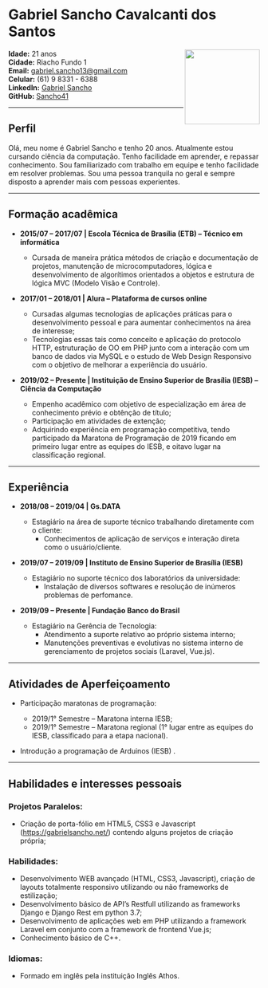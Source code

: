 # Gabriel Sancho Cavalcanti dos Santos
<img src="https://avatars.githubusercontent.com/Sancho41" align="right" width="150"></img>
**Idade:** 21 anos<br>
**Cidade:** Riacho Fundo 1<br>
**Email:** gabriel.sancho13@gmail.com<br>
**Celular:** (61) 9 8331 - 6388<br>
**LinkedIn:** [Gabriel Sancho](https://www.linkedin.com/in/gabriel-sancho-99888a180/)<br>
**GitHub:** [Sancho41](https://github.com/Sancho41)<br>

___

## Perfil 
Olá, meu nome é Gabriel Sancho e tenho 20 anos. Atualmente estou cursando ciência da computação.
Tenho facilidade em aprender, e repassar conhecimento. Sou familiarizado com trabalho em equipe e tenho facilidade em resolver problemas.
Sou uma pessoa tranquila no geral e sempre disposto a aprender mais com pessoas experientes.

---

## Formação acadêmica
- **2015/07 – 2017/07 | Escola Técnica de Brasília (ETB) – Técnico em informática**
  - Cursada de maneira prática métodos de criação e documentação de projetos, manutenção de microcomputadores, lógica e desenvolvimento de algorítimos orientados a objetos e estrutura de lógica MVC (Modelo Visão e Controle).

- **2017/01 – 2018/01 | Alura – Plataforma de cursos online**
    - Cursadas algumas tecnologias de aplicações práticas para o desenvolvimento pessoal e para aumentar conhecimentos na área de interesse;
    - Tecnologias essas tais como conceito e aplicação do protocolo HTTP, estruturação de OO em PHP junto com a interação com um banco de dados via MySQL e o estudo de Web Design Responsivo com o objetivo de melhorar a experiência do usuário.
- **2019/02 – Presente | Instituição de Ensino Superior de Brasília (IESB) – Ciência da Computação**
    - Empenho acadêmico com objetivo de especialização em área de conhecimento prévio e obtênção de título;
    - Participação em atividades de extenção;
    - Adquirindo experiência em programação competitiva, tendo participado da Maratona de Programação de 2019 ficando em primeiro lugar entre as equipes do IESB, e oitavo lugar na classificação regional.

---

## Experiência
- **2018/08 – 2019/04 | Gs.DATA**
    - Estagiário na área de suporte técnico trabalhando diretamente com o cliente:
      - Conhecimentos de aplicação de serviços e interação direta como o usuário/cliente.

- **2019/07 – 2019/09 | Instituto de Ensino Superior de Brasília (IESB)**
    - Estagiário no suporte técnico dos laboratórios da universidade:
        - Instalação de diversos softwares e resolução de inúmeros problemas de perfomance.

- **2019/09 – Presente | Fundação Banco do Brasil**
    - Estagiário na Gerência de Tecnologia:
        - Atendimento a suporte relativo ao próprio sistema interno;
        - Manutenções preventivas e evolutivas no sistema interno de gerenciamento de projetos sociais (Laravel, Vue.js).

---

## Atividades de Aperfeiçoamento

- Participação maratonas de programação:
    - 2019/1° Semestre – Maratona interna IESB;
    - 2019/1° Semestre – Maratona regional (1° lugar entre as equipes do IESB, classificado para a etapa nacional).

- Introdução a programação de Arduinos (IESB) .

---  

## Habilidades e interesses pessoais
### Projetos Paralelos:
  - Criação de porta-fólio em HTML5, CSS3 e Javascript (https://gabrielsancho.net/) contendo alguns projetos de criação própria;
### Habilidades:
  - Desenvolvimento WEB avançado (HTML, CSS3, Javascript), criação de layouts totalmente responsivo utilizando ou não frameworks de estilização;
  - Desenvolvimento básico de API’s Restfull utilizando as frameworks Django e Django Rest em python 3.7;
  - Desenvolvimento de aplicações web em PHP utilizando a framework Laravel em conjunto com a framework de frontend Vue.js;
  - Conhecimento básico de C++.
### Idiomas:
  - Formado em inglês pela instituição Inglês Athos.
